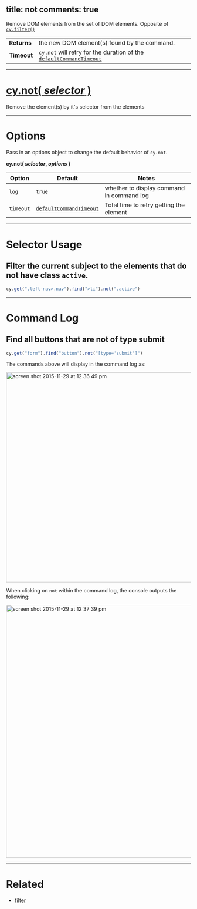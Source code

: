 title: not
comments: true
---

Remove DOM elements from the set of DOM elements. Opposite of [`cy.filter()`](https://on.cypress.io/api/filter)

| | |
|--- | --- |
| **Returns** | the new DOM element(s) found by the command. |
| **Timeout** | `cy.not` will retry for the duration of the [`defaultCommandTimeout`](https://on.cypress.io/guides/configuration#section-timeouts) |

***

# [cy.not( *selector* )](#section-selector-usage)

Remove the element(s) by it's selector from the elements

***

# Options

Pass in an options object to change the default behavior of `cy.not`.

**cy.not( *selector*, *options* )**

Option | Default | Notes
--- | --- | ---
`log` | `true` | whether to display command in command log
`timeout` | [`defaultCommandTimeout`](https://on.cypress.io/guides/configuration#section-timeouts) | Total time to retry getting the element

***

# Selector Usage

## Filter the current subject to the elements that do not have class `active`.

```javascript
cy.get(".left-nav>.nav").find(">li").not(".active")
```

***

# Command Log

## Find all buttons that are not of type submit

```javascript
cy.get("form").find("button").not("[type='submit']")
```

The commands above will display in the command log as:

<img width="572" alt="screen shot 2015-11-29 at 12 36 49 pm" src="https://cloud.githubusercontent.com/assets/1271364/11458817/0a846c3c-9696-11e5-9901-5f4376629e75.png">

When clicking on `not` within the command log, the console outputs the following:

<img width="689" alt="screen shot 2015-11-29 at 12 37 39 pm" src="https://cloud.githubusercontent.com/assets/1271364/11458819/0d6870f6-9696-11e5-9364-2685b8ffc71b.png">

***
# Related

- [filter](https://on.cypress.io/api/filter)
